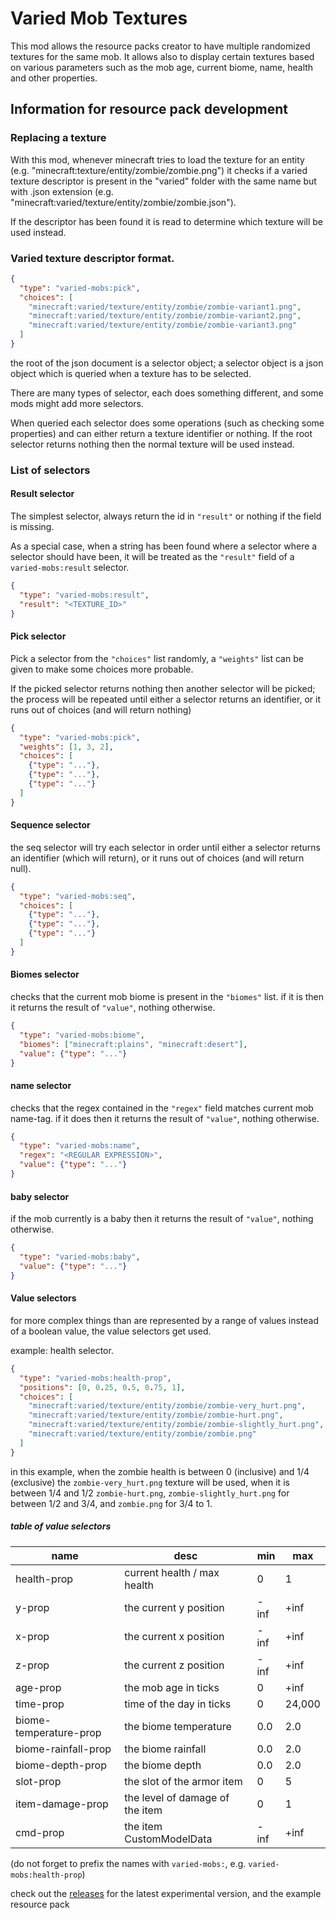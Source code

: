 # Varied Mob Textures
This mod allows the resource packs creator to have multiple randomized textures for the same mob. It allows also to display certain textures based on various parameters such as the mob age, current biome, name, health and other properties.

## Information for resource pack development

### Replacing a texture

With this mod, whenever minecraft tries to load the texture for an entity
(e.g. "minecraft:texture/entity/zombie/zombie.png") it checks if a varied
texture descriptor is present in the "varied" folder with the same name
but with .json extension (e.g.
"minecraft:varied/texture/entity/zombie/zombie.json").

If the descriptor has been found it is read to determine which texture will
be used instead.

### Varied texture descriptor format.

```json
{
  "type": "varied-mobs:pick",
  "choices": [
    "minecraft:varied/texture/entity/zombie/zombie-variant1.png",
    "minecraft:varied/texture/entity/zombie/zombie-variant2.png",
    "minecraft:varied/texture/entity/zombie/zombie-variant3.png"
  ]
}
```

the root of the json document is a selector object; a selector object is a
json object which is queried when a texture has to be selected.

There are many types of selector, each does something different, and some mods
might add more selectors.

When queried each selector does some operations (such as checking some properties)
and can either return a texture identifier or nothing. If the root selector
returns nothing then the normal texture will be used instead.

### List of selectors

#### Result selector

The simplest selector, always return the id in `"result"` or nothing if the field
is missing.

As a special case, when a string has been found where a selector where
a selector should have been, it will be treated as the `"result"` field of a
`varied-mobs:result` selector.
```json
{
  "type": "varied-mobs:result",
  "result": "<TEXTURE_ID>"
}
```

#### Pick selector

Pick a selector from the `"choices"` list randomly, a `"weights"` list can be given
to make some choices more probable.

If the picked selector returns nothing then another selector will be picked;
the process will be repeated until either a selector returns an identifier,
or it runs out of choices (and will return nothing)
```json
{
  "type": "varied-mobs:pick",
  "weights": [1, 3, 2],
  "choices": [
    {"type": "..."},
    {"type": "..."},
    {"type": "..."}
  ]
}
```

#### Sequence selector

the seq selector will try each selector in order until either a selector returns an
identifier (which will return), or it runs out of choices (and will return null).

```json
{
  "type": "varied-mobs:seq",
  "choices": [
    {"type": "..."},
    {"type": "..."},
    {"type": "..."}
  ]
}
```

#### Biomes selector

checks that the current mob biome is present in the `"biomes"` list.
if it is then it returns the result of `"value"`, nothing otherwise.

```json
{
  "type": "varied-mobs:biome",
  "biomes": ["minecraft:plains", "minecraft:desert"],
  "value": {"type": "..."}
}
```

#### name selector

checks that the regex contained in the `"regex"` field matches current mob name-tag.
if it does then it returns the result of `"value"`, nothing otherwise.

```json
{
  "type": "varied-mobs:name",
  "regex": "<REGULAR EXPRESSION>",
  "value": {"type": "..."}
}
```

#### baby selector

if the mob currently is a baby then it returns the result of `"value"`, nothing otherwise.

```json
{
  "type": "varied-mobs:baby",
  "value": {"type": "..."}
}
```

#### Value selectors

for more complex things than are represented by a range of
values instead of a boolean value, the value selectors get used.

example: health selector.

```json
{
  "type": "varied-mobs:health-prop",
  "positions": [0, 0.25, 0.5, 0.75, 1],
  "choices": [
    "minecraft:varied/texture/entity/zombie/zombie-very_hurt.png",
    "minecraft:varied/texture/entity/zombie/zombie-hurt.png",
    "minecraft:varied/texture/entity/zombie/zombie-slightly_hurt.png",
    "minecraft:varied/texture/entity/zombie/zombie.png"
  ]
}
```

in this example, when the zombie health is between 0 (inclusive) and 1/4
(exclusive) the `zombie-very_hurt.png` texture will be used, when it is
between 1/4 and 1/2 `zombie-hurt.png`, `zombie-slightly_hurt.png` for between 1/2
and 3/4, and `zombie.png` for 3/4 to 1.

##### table of value selectors

| name                   | desc                            | min  | max    |
|------------------------|---------------------------------|------|--------|
| health-prop            | current health / max health     | 0    | 1      |
| y-prop                 | the current y position          | -inf | +inf   |
| x-prop                 | the current x position          | -inf | +inf   |
| z-prop                 | the current z position          | -inf | +inf   |
| age-prop               | the mob age in ticks            | 0    | +inf   |
| time-prop              | time of the day in ticks        | 0    | 24,000 |
| biome-temperature-prop | the biome temperature           | 0.0  | 2.0    |
| biome-rainfall-prop    | the biome rainfall              | 0.0  | 2.0    |
| biome-depth-prop       | the biome depth                 | 0.0  | 2.0    |
| slot-prop              | the slot of the armor item      | 0    | 5      |
| item-damage-prop       | the level of damage of the item | 0    | 1      |
| cmd-prop               | the item CustomModelData        | -inf | +inf   |

(do not forget to prefix the names with `varied-mobs:`, e.g.
`varied-mobs:health-prop`)

check out the [releases](https://github.com/Digifox03/variedMobs/releases) for the latest experimental version,
 and the example resource pack
